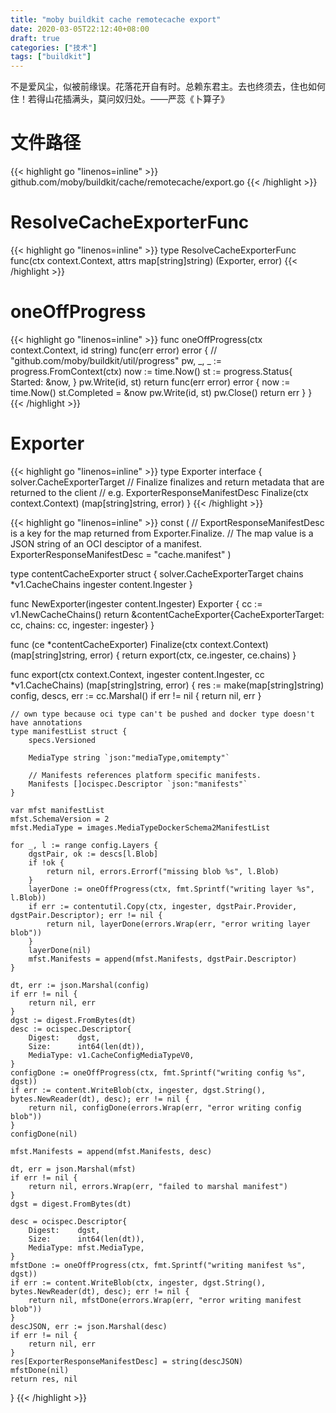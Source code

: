```yaml
---
title: "moby buildkit cache remotecache export"
date: 2020-03-05T22:12:40+08:00
draft: true
categories: ["技术"]
tags: ["buildkit"]
---
```

不是爱风尘，似被前缘误。花落花开自有时。总赖东君主。去也终须去，住也如何住！若得山花插满头，莫问奴归处。——严蕊《卜算子》
<!--more-->
# 文件路径
{{< highlight go "linenos=inline" >}}
github.com/moby/buildkit/cache/remotecache/export.go
{{< /highlight >}}

# ResolveCacheExporterFunc
{{< highlight go "linenos=inline" >}}
type ResolveCacheExporterFunc func(ctx context.Context, attrs map[string]string) (Exporter, error)
{{< /highlight >}}

# oneOffProgress
{{< highlight go "linenos=inline" >}}
func oneOffProgress(ctx context.Context, id string) func(err error) error {
    // "github.com/moby/buildkit/util/progress"
	pw, _, _ := progress.FromContext(ctx)
	now := time.Now()
	st := progress.Status{
		Started: &now,
	}
	pw.Write(id, st)
	return func(err error) error {
		now := time.Now()
		st.Completed = &now
		pw.Write(id, st)
		pw.Close()
		return err
	}
}
{{< /highlight >}}

# Exporter
{{< highlight go "linenos=inline" >}}
type Exporter interface {
	solver.CacheExporterTarget
	// Finalize finalizes and return metadata that are returned to the client
	// e.g. ExporterResponseManifestDesc
	Finalize(ctx context.Context) (map[string]string, error)
}
{{< /highlight >}}

{{< highlight go "linenos=inline" >}}
const (
	// ExportResponseManifestDesc is a key for the map returned from Exporter.Finalize.
	// The map value is a JSON string of an OCI desciptor of a manifest.
	ExporterResponseManifestDesc = "cache.manifest"
)

type contentCacheExporter struct {
	solver.CacheExporterTarget
	chains   *v1.CacheChains
	ingester content.Ingester
}

func NewExporter(ingester content.Ingester) Exporter {
	cc := v1.NewCacheChains()
	return &contentCacheExporter{CacheExporterTarget: cc, chains: cc, ingester: ingester}
}

func (ce *contentCacheExporter) Finalize(ctx context.Context) (map[string]string, error) {
	return export(ctx, ce.ingester, ce.chains)
}

func export(ctx context.Context, ingester content.Ingester, cc *v1.CacheChains) (map[string]string, error) {
	res := make(map[string]string)
	config, descs, err := cc.Marshal()
	if err != nil {
		return nil, err
	}

	// own type because oci type can't be pushed and docker type doesn't have annotations
	type manifestList struct {
		specs.Versioned

		MediaType string `json:"mediaType,omitempty"`

		// Manifests references platform specific manifests.
		Manifests []ocispec.Descriptor `json:"manifests"`
	}

	var mfst manifestList
	mfst.SchemaVersion = 2
	mfst.MediaType = images.MediaTypeDockerSchema2ManifestList

	for _, l := range config.Layers {
		dgstPair, ok := descs[l.Blob]
		if !ok {
			return nil, errors.Errorf("missing blob %s", l.Blob)
		}
		layerDone := oneOffProgress(ctx, fmt.Sprintf("writing layer %s", l.Blob))
		if err := contentutil.Copy(ctx, ingester, dgstPair.Provider, dgstPair.Descriptor); err != nil {
			return nil, layerDone(errors.Wrap(err, "error writing layer blob"))
		}
		layerDone(nil)
		mfst.Manifests = append(mfst.Manifests, dgstPair.Descriptor)
	}

	dt, err := json.Marshal(config)
	if err != nil {
		return nil, err
	}
	dgst := digest.FromBytes(dt)
	desc := ocispec.Descriptor{
		Digest:    dgst,
		Size:      int64(len(dt)),
		MediaType: v1.CacheConfigMediaTypeV0,
	}
	configDone := oneOffProgress(ctx, fmt.Sprintf("writing config %s", dgst))
	if err := content.WriteBlob(ctx, ingester, dgst.String(), bytes.NewReader(dt), desc); err != nil {
		return nil, configDone(errors.Wrap(err, "error writing config blob"))
	}
	configDone(nil)

	mfst.Manifests = append(mfst.Manifests, desc)

	dt, err = json.Marshal(mfst)
	if err != nil {
		return nil, errors.Wrap(err, "failed to marshal manifest")
	}
	dgst = digest.FromBytes(dt)

	desc = ocispec.Descriptor{
		Digest:    dgst,
		Size:      int64(len(dt)),
		MediaType: mfst.MediaType,
	}
	mfstDone := oneOffProgress(ctx, fmt.Sprintf("writing manifest %s", dgst))
	if err := content.WriteBlob(ctx, ingester, dgst.String(), bytes.NewReader(dt), desc); err != nil {
		return nil, mfstDone(errors.Wrap(err, "error writing manifest blob"))
	}
	descJSON, err := json.Marshal(desc)
	if err != nil {
		return nil, err
	}
	res[ExporterResponseManifestDesc] = string(descJSON)
	mfstDone(nil)
	return res, nil
}
{{< /highlight >}}

